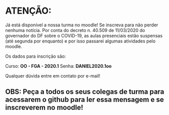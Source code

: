 # ATENÇÃO:

Já está disponível a nossa turma no moodle! Se inscreva para não perder nenhuma notícia.
Por conta do decreto n. 40.509 de 11/03/2020 do governador do DF sobre o COVID-19, as aulas presenciais estão suspensas (até segunda por enquanto) e por isso passarei algumas atividades pelo moodle.

Os dados para inscrição são:

  Curso: **OO - FGA - 2020.1**
  Senha: **DANIEL2020.1oo**

Qualquer dúvida entre em contato por e-mail!

## OBS: Peça a todos os seus colegas de turma para acessarem o github para ler essa mensagem e se inscreverem no moodle!
